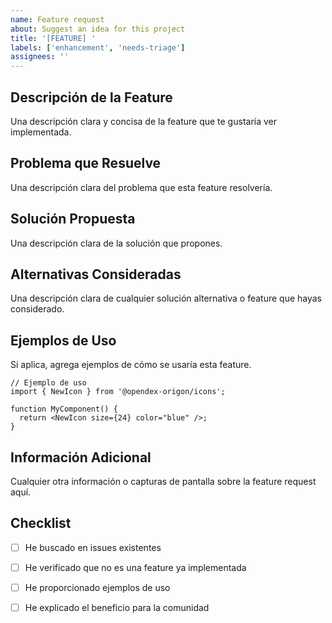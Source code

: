 ```yaml
---
name: Feature request
about: Suggest an idea for this project
title: '[FEATURE] '
labels: ['enhancement', 'needs-triage']
assignees: ''
---
```


## Descripción de la Feature
Una descripción clara y concisa de la feature que te gustaría ver implementada.

## Problema que Resuelve
Una descripción clara del problema que esta feature resolvería.

## Solución Propuesta
Una descripción clara de la solución que propones.

## Alternativas Consideradas
Una descripción clara de cualquier solución alternativa o feature que hayas considerado.

## Ejemplos de Uso
Si aplica, agrega ejemplos de cómo se usaría esta feature.

```tsx
// Ejemplo de uso
import { NewIcon } from '@opendex-origon/icons';

function MyComponent() {
  return <NewIcon size={24} color="blue" />;
}
```

## Información Adicional
Cualquier otra información o capturas de pantalla sobre la feature request aquí.

## Checklist
- [ ] He buscado en issues existentes
- [ ] He verificado que no es una feature ya implementada
- [ ] He proporcionado ejemplos de uso
- [ ] He explicado el beneficio para la comunidad

